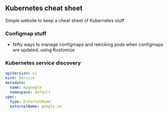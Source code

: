 ## Kubernetes cheat sheet

Simple website to keep a cheat sheet of Kubernetes stuff

### Configmap stuff

- Nifty ways to manage configmaps and rekicking pods when configmaps are updated, using Kustomize

### Kubernetes service discovery

```yaml
apiVersion: v1
kind: Service
metadata:
  name: mygoogle
  namespace: default
spec:
  type: ExternalName
  externalName: google.ie
```